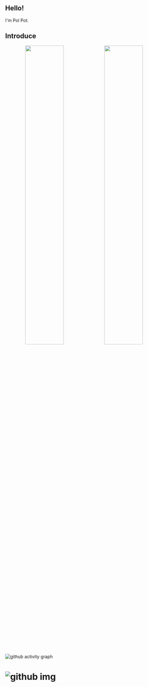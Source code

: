 <h2>Hello!</h2>
<p> I'm Pol Pot.</p>
<h2>Introduce</h2>
<p align="center">
  <img width="49.5%" src="https://github-readme-stats.vercel.app/api?username=Leallvoid&show_icons=true" />
  <img width="49.5%" src="https://github-readme-streak-stats.herokuapp.com/?user=Leallvoid" />
</p>

![github activity graph](https://activity-graph.herokuapp.com/graph?username=Leallvoid&theme=dracula)

![github img](https://raw.githubusercontent.com/SP-XD/SP-XD/main/images/dino_rounded.gif)
=======